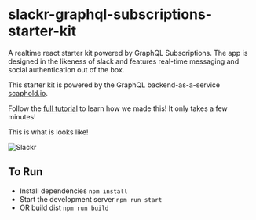 # slackr-graphql-subscriptions-starter-kit
A realtime react starter kit powered by GraphQL Subscriptions. The app is designed in the likeness of slack and features real-time messaging and social authentication out of the box.

This starter kit is powered by the GraphQL backend-as-a-service [scaphold.io](https://scaphold.io).

Follow the [full tutorial](https://scaphold.io/blog/2016/11/09/build-realtime-apps-with-subs.html) to learn how we made this! It only takes a few minutes!

This is what is looks like!

![Slackr](https://assets.scaphold.io/tutorials/slackr/slackr.gif "Slackr")

## To Run

- Install dependencies `npm install`
- Start the development server `npm run start`
- OR build dist `npm run build`
